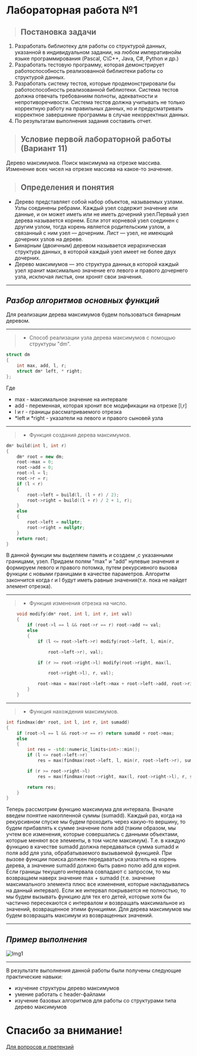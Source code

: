 # Лабораторная работа №1
> ## Постановка задачи
1. Разработать библиотеку для работы со структурой данных, указанной в
индивидуальном задании, на любом императивнойм языке
программирования (Pascal, C\C++, Java, C#, Python и др.)
2. Разработать тестовую программу, которая демонстрирует
работоспособность реализованной библиотеки работы со структурой
данных.
3. Разработать систему тестов, которые продемонстрировали бы
работоспособность реализованной библиотеки. Система тестов должна
отвечать требованиям полноты, адекватности и непротиворечивости.
Система тестов должна учитывать не только корректную работу на
правильных данных, но и предусматривать корректное завершение
программы в случае некорректных данных.
4. По результатам выполнения задания составить отчет.
> ## Условие первой лабораторной работы (Вариант 11)
Дерево максимумов. Поиск максимума на отрезке массива. Изменение всех чисел на отрезке массива на какое-то значение.
> ## Определения и понятия
+ Дерево представляет собой набор объектов, называемых узлами. Узлы соединены ребрами. Каждый узел содержит значение или данные, и он может иметь или не иметь дочерний узел.Первый узел дерева называется корнем. Если этот корневой узел соединен с другим узлом, тогда корень является родительским узлом, а связанный с ним узел — дочерним. Лист — узел, не имеющий дочерних узлов на дереве.
+ Бинарным (двоичным) деревом называется иерархическая структура данных, в которой каждый узел имеет не более двух дочерних.
+ Дерево максимумов — это структура данных,в которой каждый узел хранит максимально значение его левого и правого дочернего узла, исключая листья, они хронят свои значения.
___
##  *Разбор алгоритмов основных функций*
Для реализации дерева максимумов будем пользоваться бинарным деревом.

___
> + Способ реализации узла дерева максимумов с помощью структуры "dm".
``` c++
struct dm
{
	int max, add, l, r;
	struct dm* left, * right;
};
```
Где 
+ max - максимальное значение на интервале
+ add - переменная, которая хронит все модификации на отрезке [l,r]
+ l и r - границы рассматриваемого отрезка
+ *left и *right - указатели на левого и правого сыновей узла
---
>+ Функция создания дерева максимумов.
``` c++
dm* build(int l, int r)
{
	dm* root = new dm;
	root->max = 0;
	root->add = 0;
	root->l = l;
	root->r = r;
	if (l < r)
	{
		root->left = build(l, (l + r) / 2);
		root->right = build((l + r) / 2 + 1, r);
	}
	else
	{
		root->left = nullptr;
		root->right = nullptr;
	}
	return root;
}
```
В данной функции мы выделяем память и создаем ,с указанными границами, узел. Придаем полям "max" и "add" нулевые значения и формируем левого и правого потомка, путем рекурсивного вызова функции с новыми границами в качестве параметров. Алгоритм закончится когда r и l будут иметь равные значения(т.е. пока не найдет элемент отрезка).
___
>+ Функция изменения отрезка на число.  
``` c++
	void modify(dm* root, int l, int r, int val)
	{
		if (root->l == l && root->r == r) root->add += val;
		else
		{
			if (l <= root->left->r) modify(root->left, l, min(r,

				root->left->r), val);

			if (r >= root->right->l) modify(root->right, max(l,

				root->right->l), r, val);

			root->max = max(root->left->max + root->left->add, root->right->max + root->right->add);
		}
	}
```
___
>+ Функция нахождения максимумов.
```c++
int findmax(dm* root, int l, int r, int sumadd)
{
	if (root->l == l && root->r == r) return sumadd + root->max;
	else
	{
		int res = -std::numeric_limits<int>::min();
		if (l <= root->left->r)
			res = max(findmax(root->left, l, min(r, root->left->r), sumadd + root->left->add), res);

		if (r >= root->right->l)
			res = max(findmax(root->right, max(l, root->right->l), r, sumadd + root->right->add), res);

		return res;
	}
}
```
Теперь рассмотрим функцию максимума для интервала. Вначале введем понятие
накопленной суммы (sumadd). Каждый раз, когда на рекурсивном спуске мы будем
проходить через какую-то вершину, то будем прибавлять к сумме значение поля add (таким
образом, мы учтем все изменения, которые совершались с данными объектами, которые
меняют все элементы, в том числе максимум). Т.е. в каждую функцию в качестве sumadd
должна передаваться сумма sumadd и поля add для узла, обрабатываемого вызываемой
функцией. При вызове функции поиска должен передаваться указатель на корень дерева, а
значение sumadd должно быть равно полю add для корня.
Если границы текущего интервала совпадают с запросом, то мы возвращаем наверх
значение max + sumadd (т.е. значение максимального элемента плюс все изменения,
которые накладывались на данный интервал). Если же интервал покрывается не полностью,
то мы будем вызывать функцию для тех его детей, которые хотя бы частично пересекаются с
интервалом и возвращать максимальное из значений, возвращенное этими функциями. Для
дерева максимумов мы будем возвращать максимум из возвращенных значений.
___

##  *Пример выполнения*
![Img1](https://github.com/iis-32170x/RPIIS/blob/Войшнис_Г/Sem2/Lab1/Images/c4.png)
___
В результате выполнения данной работы были получены следующие практические навыки:

+ изучение структуры дерево максимумов
+ умение работать с header-файлами
+ изучение базовых алгоритмов для работы со структурами типа дерево максимумов
# Спасибо за внимание!
[Для вопросов и претензий](https://www.youtube.com/watch?v=HEXWRTEbj1I)
